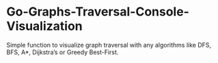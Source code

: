 # Go-Graphs-Traversal-Console-Visualization
Simple function to visualize graph traversal with any algorithms like DFS, BFS, A*, Dijkstra’s or Greedy Best-First.
